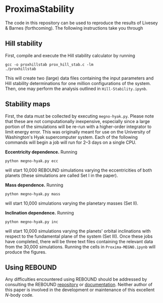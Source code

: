 # ProximaStability

The code in this repository can be used to reproduce the results of Livesey & Barnes (forthcoming). The following instructions take you through

## Hill stability

First, compile and execute the Hill stability calculator by running

```
gcc -o proxhillstab prox_hill_stab.c -lm
./proxhillstab
```

This will create two (large) data files containing the input parameters and Hill stability determinations for one million configurations of the system. Then, one may perform the analysis outlined in `Hill-Stability.ipynb`.

## Stability maps

First, the data must be collected by executing `megno-hyak.py`. Please note that these are not computationally inexpensive, especially since a large portion of the simulations will be re-run with a higher-order integrator to limit energy error. This was originally meant for use on the University of Washington's Hyak supercomputer system. Each of the following commands will begin a job will run for 2–3 days on a single CPU.

**Eccentricity dependence.** Running

```
python megno-hyak.py ecc
```

will start 10,000 REBOUND simulations varying the eccentricities of both planets (these simulations are called Set I in the paper).

**Mass dependence.** Running

```
python megno-hyak.py mass
```

will start 10,000 simulations varying the planetary masses (Set II).

**Inclination dependence.** Running

```
python megno-hyak.py inc
```

will start 10,000 simulations varying the planets' orbital inclinations with respect to the fundamental plane of the system (Set III). Once these jobs have completed, there will be three text files containing the relevant data from the 30,000 simulations. Running the cells in `Proxima-MEGNO.ipynb` will produce the figures.

## Using REBOUND

Any difficulties encountered using REBOUND should be addressed by consulting the REBOUND [repository](https://github.com/hannorein/rebound) or [documentation](https://rebound.readthedocs.io/en/latest/). Neither author of this paper is involved in the development or maintenance of this excellent $N$-body code.
